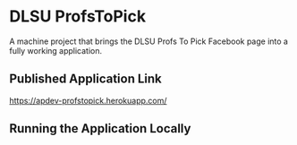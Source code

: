 # DLSU ProfsToPick
A machine project that brings the DLSU Profs To Pick Facebook page into a fully working application.<br>

## Published Application Link
https://apdev-profstopick.herokuapp.com/<br>

## Running the Application Locally
